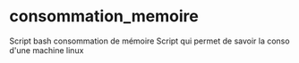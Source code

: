 # consommation_memoire
Script bash consommation de mémoire
Script qui permet de savoir la conso d'une machine linux
